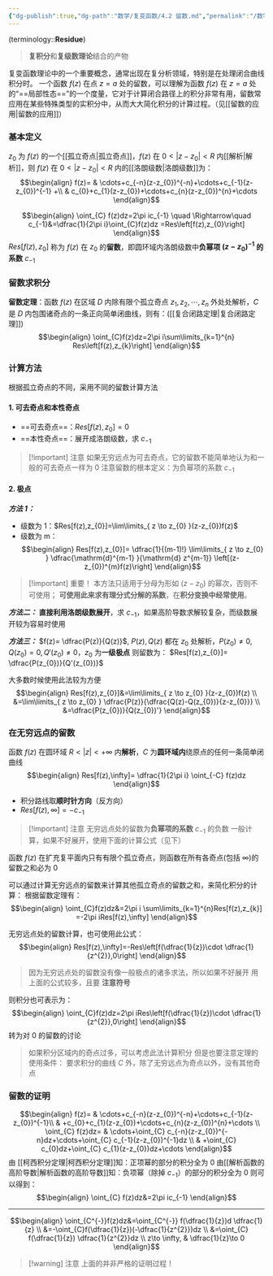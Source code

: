 ```yaml
---
{"dg-publish":true,"dg-path":"数学/复变函数/4.2 留数.md","permalink":"/数学/复变函数/4.2 留数/","dgPassFrontmatter":true,"noteIcon":"","created":"2024-05-21T15:20:28.000+08:00","updated":"2025-04-12T17:49:59.424+08:00"}
---
```


(terminology::**Residue**)
>**复积分**和**复级数理论**结合的产物

复变函数理论中的一个重要概念，通常出现在复分析领域，特别是在处理闭合曲线积分时。
一个函数 $f (z)$ 在点 $z=a$ 处的留数，可以理解为函数 $f (z)$ 在 $z=a$ 处的“==局部性态==”的一个度量，它对于计算闭合路径上的积分非常有用，留数常应用在某些特殊类型的实积分中，从而大大简化积分的计算过程。（见[[留数的应用\|留数的应用]]）
### 基本定义
$z_{0}$ 为 $f(z)$ 的一个[[孤立奇点\|孤立奇点]]，$f(z)$ 在 $0<|z-z_{0}|<R$ 内[[解析\|解析]]，则 $f(z)$ 在 $0<|z-z_{0}|<R$ 内的[[洛朗级数\|洛朗级数]]为：
$$\begin{align}
f(z)= & \cdots+c_{-n}(z-z_{0})^{-n}+\cdots+c_{-1}(z-z_{0})^{-1} +\\
 & c_{0}+c_{1}(z-z_{0})+\cdots+c_{n}(z-z_{0})^{n}+\cdots
\end{align}$$

$$\begin{align}
\oint_{C} f(z)dz=2\pi ic_{-1} \quad \Rightarrow\quad  c_{-1}&=\dfrac{1}{2\pi i}\oint_{C}f(z)dz =Res\left[f(z),z_{0}\right]
\end{align}$$
$Res[f(z),z_{0}]$ 称为 $f(z)$ 在 $z_{0}$ 的**留数**，即圆环域内洛朗级数中**负幂项 $(z-z_{0})^{-1}$ 的系数** $c_{-1}$
### 留数求积分
**留数定理**：函数 $f(z)$ 在区域 $D$ 内除有限个孤立奇点 $z_{1},z_{2},\cdots,z_{n}$ 外处处解析，$C$ 是 $D$ 内包围诸奇点的一条正向简单闭曲线，则有：([[复合闭路定理\|复合闭路定理]])
$$\begin{align}
\oint_{C}f(z)dz=2\pi i\sum\limits_{k=1}^{n} Res\left[f(z),z_{k}\right]
\end{align}$$

### 计算方法
根据孤立奇点的不同，采用不同的留数计算方法
#### 1. 可去奇点和本性奇点
- ==可去奇点==：$Res[f(z),z_{0}]=0$
- ==本性奇点==：展开成洛朗级数，求 $c_{-1}$

>[!important] 注意
>如果无穷远点为可去奇点，它的留数不能简单地认为和一般的可去奇点一样为 0
>注意留数的根本定义：为负幂项的系数 $c_{-1}$

#### 2. 极点
***方法 1：***
- 级数为 1：$Res[f(z),z_{0}]=\lim\limits_{ z \to z_{0} }(z-z_{0})f(z)$
- 级数为 m：
$$\begin{align}
Res[f(z),z_{0}]= \dfrac{1}{(m-1)!} \lim\limits_{ z \to z_{0} } \dfrac{\mathrm{d}^{m-1} }{\mathrm{d} z^{m-1}} \left[(z-z_{0})^{m}f(z)\right] 
\end{align}$$

> [!important] 重要！
> 本方法只适用于分母为形如 $(z-z_{0})$ 的幂次，否则不可使用；
> **可使用此来求有理分式分解的系数**，在**积分变换中经常使用**。


***方法二：***
**直接利用洛朗级数展开**，求 $c_{-1}$，如果高阶导数求解较复杂，而级数展开较为容易时使用


***方法三：***
$f(z)= \dfrac{P(z)}{Q(z)}$, $P(z),Q(z)$ 都在 $z_{0}$ 处解析，$P(z_{0})\neq 0,Q(z_{0})=0,Q'(z_{0})\neq 0$，$z_{0}$ 为**一级极点**
则留数为： $Res[f(z),z_{0}]= \dfrac{P(z_{0})}{Q'(z_{0})}$

大多数时候使用此法较为方便
$$\begin{align}
Res[f(z),z_{0}]&=\lim\limits_{ z \to z_{0} }(z-z_{0})f(z) \\
&=\lim\limits_{ z \to z_{0} } \dfrac{P(z)}{\dfrac{Q(z)-Q(z_{0})}{z-z_{0}}} \\
&=\dfrac{P(z_{0})}{Q(z_{0})'}
\end{align}$$

### 在无穷远点的留数
函数 $f(z)$ 在圆环域 $R<|z|<+\infty$ 内**解析**，$C$ 为**圆环域内**绕原点的任何一条简单闭曲线
$$\begin{align}
Res[f(z),\infty]= \dfrac{1}{2\pi i} \oint_{-C} f(z)dz
\end{align}$$
- 积分路线取**顺时针方向**（反方向）
- $Res[f(z),\infty]=-c_{-1}$

>[!important] 注意
>无穷远点处的留数为**负幂项的系数** $c_{-1}$ 的负数
>一般计算，如果不好展开，使用下面的计算公式（见下）

函数 $f(z)$ 在扩充复平面内只有有限个孤立奇点，则函数在所有各奇点(包括 $\infty$)的留数之和必为 0

可以通过计算无穷远点的留数来计算其他孤立奇点的留数之和，来简化积分的计算：
根据留数定理有：
$$\begin{align}
\oint_{C}f(z)dz&=2\pi i \sum\limits_{k=1}^{n}Res[f(z),z_{k}] =-2\pi iRes[f(z),\infty]
\end{align}$$

无穷远点处的留数计算，也可使用此公式：
$$\begin{align}
Res[f(z),\infty]=-Res\left[f(\dfrac{1}{z})\cdot \dfrac{1}{z^{2}},0\right]
\end{align}$$
>因为无穷远点处的留数没有像一般极点的诸多求法，所以如果不好展开
>用上面的公式较多，且要 **注意符号**

则积分也可表示为：
$$\begin{align}
\oint_{C}f(z)dz=2\pi iRes\left[f(\dfrac{1}{z})\cdot \dfrac{1}{z^{2}},0\right]
\end{align}$$
转为对 $0$ 的留数的讨论
>如果积分区域内的奇点过多，可以考虑此法计算积分
>但是也要注意定理的使用条件：
>要求积分的曲线 $C$ 外，除了无穷远点为奇点以外，没有其他奇点


### 留数的证明
$$\begin{align}
 f(z)= & \cdots+c_{-n}(z-z_{0})^{-n}+\cdots+c_{-1}(z-z_{0})^{-1}\\
  &  +c_{0}+c_{1}(z-z_{0})+\cdots+c_{n}(z-z_{0})^{n}+\cdots \\
 \oint_{C} f(z)dz= & \cdots+\oint_{C} c_{-n}(z-z_{0})^{-n}dz+\cdots+\oint_{C} c_{-1}(z-z_{0})^{-1}dz \\
 & +\oint_{C} c_{0}dz+\oint_{C} c_{1}(z-z_{0})dz+\cdots
\end{align}$$
由 [[柯西积分定理\|柯西积分定理]]知：正项幂的部分的积分全为 0
由[[解析函数的高阶导数\|解析函数的高阶导数]]知：负项幂（除掉 $c_{-1}$）的部分的积分全为 0
则可以得到：
$$\begin{align}
\oint_{C} f(z)dz&=2\pi ic_{-1}
\end{align}$$



***

$$\begin{align}
\oint_{C^{-}}f(z)dz&=\oint_{C^{-}} f(\dfrac{1}{z})d \dfrac{1}{z} \\
 &=-\oint_{C}f(\dfrac{1}{z})(-\dfrac{1}{z^{2}})dz \\
&=\oint_{C} f(\dfrac{1}{z}) \dfrac{1}{z^{2}}dz \\
z\to \infty, & \dfrac{1}{z}\to 0
\end{align}$$
>[!warning] 注意
>上面的并非严格的证明过程！


